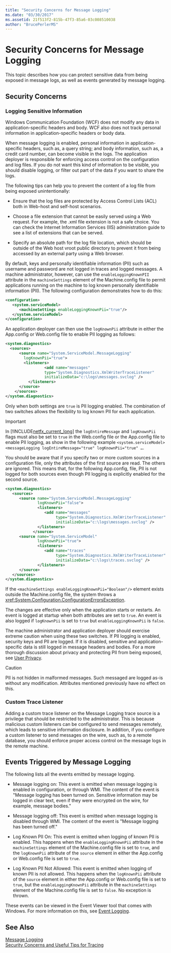 ```yaml
---
title: "Security Concerns for Message Logging"
ms.date: "03/30/2017"
ms.assetid: 21f513f2-815b-47f3-85a6-03c008510038
author: "BrucePerlerMS"
---
```

# Security Concerns for Message Logging
This topic describes how you can protect sensitive data from being exposed in message logs, as well as events generated by message logging.  
  
## Security Concerns  
  
### Logging Sensitive Information  
 Windows Communication Foundation (WCF) does not modify any data in application-specific headers and body. WCF also does not track personal information in application-specific headers or body data.  
  
 When message logging is enabled, personal information in application-specific headers, such as, a query string; and body information, such as, a credit card number, can become visible in the logs. The application deployer is responsible for enforcing access control on the configuration and log files. If you do not want this kind of information to be visible, you should disable logging, or filter out part of the data if you want to share the logs.  
  
 The following tips can help you to prevent the content of a log file from being exposed unintentionally:  
  
-   Ensure that the log files are protected by Access Control Lists (ACL) both in Web-host and self-host scenarios.  
  
-   Choose a file extension that cannot be easily served using a Web request. For example, the .xml file extension is not a safe choice. You can check the Internet Information Services (IIS) administration guide to see a list of extensions that can be served.  
  
-   Specify an absolute path for the log file location, which should be outside of the Web host vroot public directory to prevent it from being accessed by an external party using a Web browser.  
  
 By default, keys and personally identifiable information (PII) such as username and password are not logged in traces and logged messages. A machine administrator, however, can use the `enableLoggingKnownPII` attribute in the `machineSettings` element of the Machine.config file to permit applications running on the machine to log known personally identifiable information (PII). The following configuration demonstrates how to do this:  
  
```xml  
<configuration>  
   <system.serviceModel>  
      <machineSettings enableLoggingKnownPii="true"/>  
   </system.serviceModel>  
</configuration>   
```  
  
 An application deployer can then use the `logKnownPii` attribute in either the App.config or Web.config file to enable PII logging as follows:  
  
```xml  
<system.diagnostics>  
  <sources>  
      <source name="System.ServiceModel.MessageLogging"  
        logKnownPii="true">  
        <listeners>  
                 <add name="messages"  
                 type="System.Diagnostics.XmlWriterTraceListener"  
                 initializeData="c:\logs\messages.svclog" />  
          </listeners>  
      </source>  
    </sources>  
</system.diagnostics>  
```  
  
 Only when both settings are `true` is PII logging enabled. The combination of two switches allows the flexibility to log known PII for each application.  
  
> [!IMPORTANT]
>  In [!INCLUDE[netfx_current_long](../../../../includes/netfx-current-long-md.md)] the `logEntireMessage` and `logKnownPii` flags must also be set to `true` in the Web.config file or the App.config file to enable PII logging, as show in the following example `<system.serviceModel><messageLogging logEntireMessage="true" logKnownPii="true" …`.  
  
 You should be aware that if you specify two or more custom sources in a configuration file, only the attributes of the first source are read. The others are ignored. This means that, for the following App.config, file, PII is not logged for both sources even though PII logging is explicitly enabled for the second source.  
  
```xml  
<system.diagnostics>  
   <sources>  
      <source name="System.ServiceModel.MessageLogging"  
              logKnownPii="false">  
              <listeners>  
                 <add name="messages"  
                      type="System.Diagnostics.XmlWriterTraceListener"  
                      initializeData="c:\logs\messages.svclog" />  
              </listeners>  
            </source>  
      <source name="System.ServiceModel"   
              logKnownPii="true">  
              <listeners>  
                 <add name="traces"  
                      type="System.Diagnostics.XmlWriterTraceListener"  
                      initializeData="c:\logs\traces.svclog" />  
              </listeners>  
      </source>  
   </sources>  
</system.diagnostics>  
```  
  
 If the `<machineSettings enableLoggingKnownPii="Boolean"/>` element exists outside the Machine.config file, the system throws a <xref:System.Configuration.ConfigurationErrorsException>.  
  
 The changes are effective only when the application starts or restarts. An event is logged at startup when both attributes are set to `true`. An event is also logged if `logKnownPii` is set to `true` but `enableLoggingKnownPii` is `false`.  
  
 The machine administrator and application deployer should exercise extreme caution when using these two switches. If PII logging is enabled, security keys and PII are logged. If it is disabled, sensitive and application-specific data is still logged in message headers and bodies. For a more thorough discussion about privacy and protecting PII from being exposed, see [User Privacy](https://go.microsoft.com/fwlink/?LinkID=94647).  
  
> [!CAUTION]
>  PII is not hidden in malformed messages. Such messaged are logged as-is without any modification. Attributes mentioned previously have no effect on this.  
  
### Custom Trace Listener  
 Adding a custom trace listener on the Message Logging trace source is a privilege that should be restricted to the administrator. This is because malicious custom listeners can be configured to send messages remotely, which leads to sensitive information disclosure. In addition, if you configure a custom listener to send messages on the wire, such as, to a remote database, you should enforce proper access control on the message logs in the remote machine.  
  
## Events Triggered by Message Logging  
 The following lists all the events emitted by message logging.  
  
-   Message logging on: This event is emitted when message logging is enabled in configuration, or through WMI. The content of the event is "Message logging has been turned on. Sensitive information may be logged in clear text, even if they were encrypted on the wire, for example, message bodies."  
  
-   Message logging off: This event is emitted when message logging is disabled through WMI. The content of the event is "Message logging has been turned off."  
  
-   Log Known PII On: This event is emitted when logging of known PII is enabled. This happens when the `enableLoggingKnownPii` attribute in the `machineSettings` element of the Machine.config file is set to `true`, and the `logKnownPii` attribute of the `source` element in either the App.config or Web.config file is set to `true`.  
  
-   Log Known PII Not Allowed: This event is emitted when logging of known PII is not allowed. This happens when the `logKnownPii` attribute of the `source` element in either the App.config or Web.config file is set to `true`, but the `enableLoggingKnownPii` attribute in the `machineSettings` element of the Machine.config file is set to `false`. No exception is thrown.  
  
 These events can be viewed in the Event Viewer tool that comes with Windows. For more information on this, see [Event Logging](../../../../docs/framework/wcf/diagnostics/event-logging/index.md).  
  
## See Also  
 [Message Logging](../../../../docs/framework/wcf/diagnostics/message-logging.md)  
 [Security Concerns and Useful Tips for Tracing](../../../../docs/framework/wcf/diagnostics/tracing/security-concerns-and-useful-tips-for-tracing.md)
